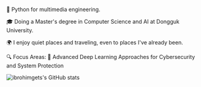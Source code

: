 🐍 Python for multimedia engineering.

🎓 Doing a Master's degree in Computer Science and AI at Dongguk University.

🌍 I enjoy quiet places and traveling, even to places I've already been.

🔍 Focus Areas: 
🔐 Advanced Deep Learning Approaches for Cybersecurity and System Protection





![ibrohimgets's GitHub stats](https://github-readme-stats.vercel.app/api?username=ibrohimgets&theme=dark&show_icons=true)
